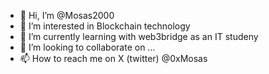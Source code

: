 - 👋 Hi, I’m @Mosas2000
- 👀 I’m interested in Blockchain technology 
- 🌱 I’m currently learning with web3bridge as an IT studeny
- 💞️ I’m looking to collaborate on ...
- 📫 How to reach me on X (twitter)  @0xMosas
<!---
Mosas2000/Mosas2000 is a ✨ special ✨ repository because its `README.md` (this file) appears on your GitHub profile.
You can click the Preview link to take a look at your changes.
--->

